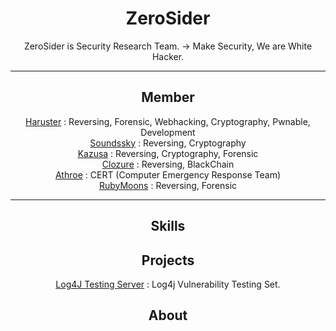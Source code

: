 <div align="center">

# ZeroSider
ZeroSider is Security Research Team. -> Make Security, We are White Hacker. <br>

<hr>

## Member

<a href="https://github.com/haruster">Haruster</a> : Reversing, Forensic, Webhacking, Cryptography, Pwnable, Development<br>
<a href="https://github.com/soundssky">Soundssky</a> : Reversing, Cryptography <br>
<a href="https://github.com/Kazusa0731">Kazusa</a> : Reversing, Cryptography, Forensic <br>
<a href="https://github.com/Clozure0917">Clozure</a> : Reversing, BlackChain <br>
<a href="https://github.com/ugangdan">Athroe</a> : CERT (Computer Emergency Response Team) <br>
<a href="https://github.com/Rubymoons">RubyMoons</a> : Reversing, Forensic <br>

<hr>
  

## Skills



## Projects

 <a href="https://github.com/Zerosider/Zerosider-Log4j-Testing-Server">Log4J Testing Server</a> : Log4j Vulnerability Testing Set.

## About

</div>
